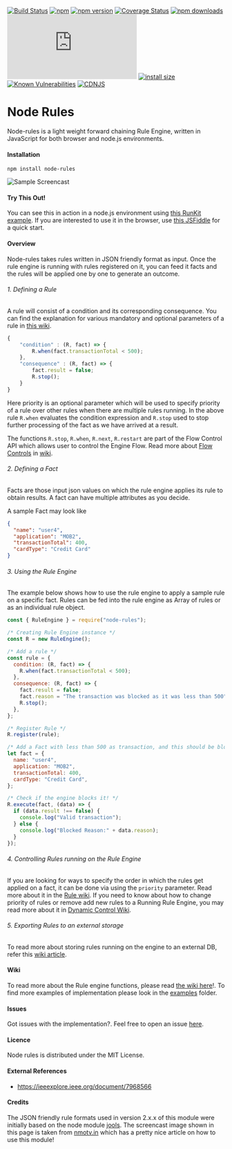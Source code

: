 [![Build Status](https://api.travis-ci.org/mithunsatheesh/node-rules.svg?branch=master)](https://travis-ci.org/mithunsatheesh/node-rules)
[![npm](https://img.shields.io/npm/l/express.svg?style=flat-square)]()
[![npm version](https://badge.fury.io/js/node-rules.svg)](http://badge.fury.io/js/node-rules)
[![Coverage Status](https://coveralls.io/repos/github/mithunsatheesh/node-rules/badge.svg?branch=master)](https://coveralls.io/github/mithunsatheesh/node-rules?branch=master)
[![npm downloads](https://img.shields.io/npm/dm/node-rules.svg)](https://img.shields.io/npm/dm/node-rules.svg)
[![install size](https://img.shields.io/github/size/mithunsatheesh/node-rules/dist/node-rules.min.js)](https://github.com/mithunsatheesh/node-rules/blob/master/dist/node-rules.min.js)
[![install size](https://packagephobia.com/badge?p=node-rules)](https://packagephobia.com/result?p=node-rules)
[![Known Vulnerabilities](https://snyk.io/test/npm/node-rules/badge.svg)](https://snyk.io/test/npm/node-rules)
[![CDNJS](https://img.shields.io/cdnjs/v/node-rules?color=orange&style=flat-square)](https://cdnjs.com/libraries/node-rules)

# Node Rules

Node-rules is a light weight forward chaining Rule Engine, written in JavaScript for both browser and node.js environments.

#### Installation

    npm install node-rules

![Sample Screencast](https://raw.githubusercontent.com/mithunsatheesh/node-rules/gh-pages/images/screencast.gif "See it in action")

#### Try This Out!

You can see this in action in a node.js environment using [this RunKit example](https://runkit.com/mithunsatheesh/runkit-npm-node-rules). If you are interested to use it in the browser, use [this JSFiddle](https://jsfiddle.net/mithunsatheesh/6pwohf3g/) for a quick start.

#### Overview

Node-rules takes rules written in JSON friendly format as input. Once the rule engine is running with rules registered on it, you can feed it facts and the rules will be applied one by one to generate an outcome.

###### 1. Defining a Rule

A rule will consist of a condition and its corresponding consequence. You can find the explanation for various mandatory and optional parameters of a rule in [this wiki](https://github.com/mithunsatheesh/node-rules/wiki/Rules).

```js
{
    "condition" : (R, fact) => {
        R.when(fact.transactionTotal < 500);
    },
    "consequence" : (R, fact) => {
        fact.result = false;
        R.stop();
    }
}
```

Here priority is an optional parameter which will be used to specify priority of a rule over other rules when there are multiple rules running. In the above rule `R.when` evaluates the condition expression and `R.stop` used to stop further processing of the fact as we have arrived at a result.

The functions `R.stop`, `R.when`, `R.next`, `R.restart` are part of the Flow Control API which allows user to control the Engine Flow. Read more about [Flow Controls](https://github.com/mithunsatheesh/node-rules/wiki/Flow-Control-API) in [wiki](https://github.com/mithunsatheesh/node-rules/wiki).

###### 2. Defining a Fact

Facts are those input json values on which the rule engine applies its rule to obtain results. A fact can have multiple attributes as you decide.

A sample Fact may look like

```json
{
  "name": "user4",
  "application": "MOB2",
  "transactionTotal": 400,
  "cardType": "Credit Card"
}
```

###### 3. Using the Rule Engine

The example below shows how to use the rule engine to apply a sample rule on a specific fact. Rules can be fed into the rule engine as Array of rules or as an individual rule object.

```js
const { RuleEngine } = require("node-rules");

/* Creating Rule Engine instance */
const R = new RuleEngine();

/* Add a rule */
const rule = {
  condition: (R, fact) => {
    R.when(fact.transactionTotal < 500);
  },
  consequence: (R, fact) => {
    fact.result = false;
    fact.reason = "The transaction was blocked as it was less than 500";
    R.stop();
  },
};

/* Register Rule */
R.register(rule);

/* Add a Fact with less than 500 as transaction, and this should be blocked */
let fact = {
  name: "user4",
  application: "MOB2",
  transactionTotal: 400,
  cardType: "Credit Card",
};

/* Check if the engine blocks it! */
R.execute(fact, (data) => {
  if (data.result !== false) {
    console.log("Valid transaction");
  } else {
    console.log("Blocked Reason:" + data.reason);
  }
});
```

###### 4. Controlling Rules running on the Rule Engine

If you are looking for ways to specify the order in which the rules get applied on a fact, it can be done via using the `priority` parameter. Read more about it in the [Rule wiki](https://github.com/mithunsatheesh/node-rules/wiki/Rules). If you need to know about how to change priority of rules or remove add new rules to a Running Rule Engine, you may read more about it in [Dynamic Control Wiki](https://github.com/mithunsatheesh/node-rules/wiki/Dynamic-Control).

###### 5. Exporting Rules to an external storage

To read more about storing rules running on the engine to an external DB, refer this [wiki article](https://github.com/mithunsatheesh/node-rules/wiki/Exporting-and-Importing-Rules).

#### Wiki

To read more about the Rule engine functions, please read [the wiki here](https://github.com/mithunsatheesh/node-rules/wiki)!. To find more examples of implementation please look in the [examples](https://github.com/mithunsatheesh/node-rules/tree/master/examples) folder.

#### Issues

Got issues with the implementation?. Feel free to open an issue [here](https://github.com/mithunsatheesh/node-rules/issues/new).

#### Licence

Node rules is distributed under the MIT License.

#### External References

- https://ieeexplore.ieee.org/document/7968566

#### Credits

The JSON friendly rule formats used in version 2.x.x of this module were initially based on the node module [jools](https://github.com/tdegrunt/jools).
The screencast image shown in this page is taken from [nmotv.in](http://nmotw.in/node-rules/) which has a pretty nice article on how to use this module!
